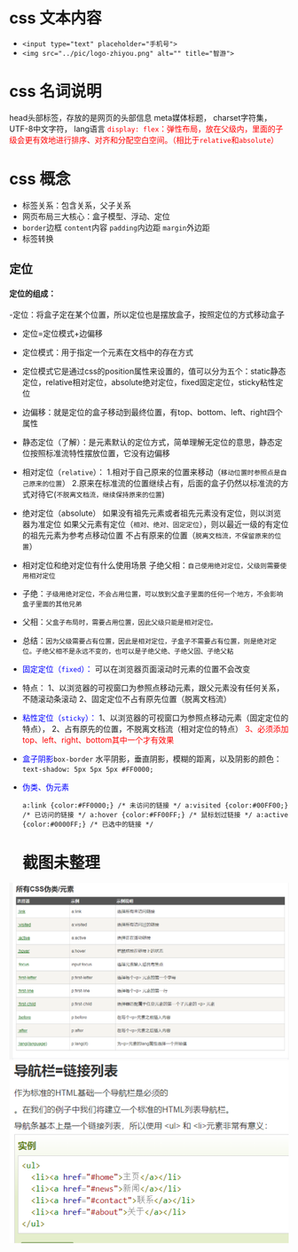 # css 文本内容
- `<input type="text" placeholder="手机号">`
- `<img src="../pic/logo-zhiyou.png" alt="" title="智游">`

# css 名词说明
head头部标签，存放的是网页的头部信息
meta媒体标题，
charset字符集，
UTF-8中文字符，
lang语言
<font color='red'>
`display: flex`：弹性布局，放在父级内，里面的子级会更有效地进行排序、对齐和分配空白空间。（相比于`relative`和`absolute`）
</font>


# css 概念
- 标签关系：包含关系，父子关系
- 网页布局三大核心：盒子模型、浮动、定位
- `border`边框 `content`内容 `padding`内边距 `margin`外边距
- 标签转换
## 定位
#### 定位的组成：
-定位：将盒子定在某个位置，所以定位也是摆放盒子，按照定位的方式移动盒子
- 定位=定位模式+边偏移
- 定位模式：用于指定一个元素在文档中的存在方式
- 定位模式它是通过css的position属性来设置的，值可以分为五个：static静态定位，relative相对定位，absolute绝对定位，fixed固定定位，sticky粘性定位

- 边偏移：就是定位的盒子移动到最终位置，有top、bottom、left、right四个属性

- 静态定位（了解）：是元素默认的定位方式，简单理解无定位的意思，静态定位按照标准流特性摆放位置，它没有边偏移
- 相对定位（`relative`）：
  1.相对于自己原来的位置来移动（`移动位置时参照点是自己原来的位置`）
  2.原来在标准流的位置继续占有，后面的盒子仍然以标准流的方式对待它(`不脱离文档流，继续保持原来的位置`)
- 绝对定位（absolute）
  如果没有祖先元素或者祖先元素没有定位，则以浏览器为准定位
  如果父元素有定位（`相对、绝对、固定定位`），则以最近一级的有定位的祖先元素为参考点移动位置
  不占有原来的位置（`脱离文档流，不保留原来的位置`）
- 相对定位和绝对定位有什么使用场景
  子绝父相：`自己使用绝对定位，父级则需要使用相对定位`
- 子绝：`子级用绝对定位，不会占用位置，可以放到父盒子里面的任何一个地方，不会影响盒子里面的其他兄弟`
- 父相：`父盒子布局时，需要占用位置，因此父级只能是相对定位。`
- 总结：`因为父级需要占有位置，因此是相对定位，子盒子不需要占有位置，则是绝对定位。子绝父相不是永远不变的，也可以是子绝父绝、子绝父固、子绝父粘`

- <font color='blue'>固定定位（`fixed`）：</font>
  可以在浏览器页面滚动时元素的位置不会改变
- 特点：
  1、以浏览器的可视窗口为参照点移动元素，跟父元素没有任何关系，不随滚动条滚动
  2、固定定位不占有原先位置（脱离文档流）

- <font color='blue'>粘性定位（`sticky`）：</font>
  1、以浏览器的可视窗口为参照点移动元素（固定定位的特点），
  2、占有原先的位置，不脱离文档流（相对定位的特点）
  <font color='red'>3、必须添加top、left、right、bottom其中一个才有效果</font>

- <font color='blue'>盒子阴影</font>`box-border`
  水平阴影，垂直阴影，模糊的距离，以及阴影的颜色：
  `text-shadow: 5px 5px 5px #FF0000;`

- <font color='blue'>伪类、伪元素</font>

  `a:link {color:#FF0000;} /* 未访问的链接 */
  a:visited {color:#00FF00;} /* 已访问的链接 */
  a:hover {color:#FF00FF;} /* 鼠标划过链接 */
  a:active {color:#0000FF;} /* 已选中的链接 */`



  # 截图未整理

![所有伪元素](2022-09-06-09-55-14.png)
![导航栏规范](2022-09-06-09-57-09.png)
